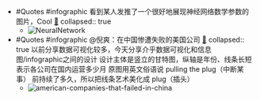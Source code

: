 - #Quotes #infographic 看到某人发推了一个很好地展现神经网络数学参数的图片，Cool [🔗](https://twitter.com/DataScienceDojo/status/1509895106610016260)
  collapsed:: true
	- ![NeuralNetwork](https://image-host-1255524710.cos.ap-beijing.myqcloud.com/img/20220403122748.png)
- #Quotes #infographic @倪爽：在中国惨遭失败的美国公司 [🔗](https://twitter.com/nishuang/status/1509379415725293568) 
  collapsed:: true
  以前分享数据可视化较多，今天分享介乎数据可视化和信息图/infographic之间的设计
  设计主体是竖立的甘特图，纵轴是年份、线条长短表示各公司在国内运营多少月
  原图用英文俗语说 pulling the plug（中断某事） 前持续了多久，所以把线条艺术美化成 plug（插头）
	- ![american-companies-that-failed-in-china](https://image-host-1255524710.cos.ap-beijing.myqcloud.com/img/20220403123519.png)